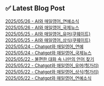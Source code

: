
## ✅ Latest Blog Post
 
[2025/05/26 - AI와 매일영어_연예소식](https://3hongstore.tistory.com/293) <br/>
[2025/05/26 - AI와 매일영어_국제뉴스](https://3hongstore.tistory.com/292) <br/>
[2025/05/25 - AI와 매일영어_유머(쿠웨이트)](https://3hongstore.tistory.com/290) <br/>
[2025/05/25 - AI와 매일영어_상식(쿠웨이트)](https://3hongstore.tistory.com/289) <br/>
[2025/05/24 - Chatgpt와 매일영어_연예](https://3hongstore.tistory.com/288) <br/>
[2025/05/24 - Chatgpt와 매일영어_국제뉴스](https://3hongstore.tistory.com/287) <br/>
[2025/05/22 - 불편한 대화 속 나만의 언어 찾기](https://3hongstore.tistory.com/286) <br/>
[2025/05/22 - Chatgpt와 매일영어_유머(헝가리)](https://3hongstore.tistory.com/285) <br/>
[2025/05/22 - Chatgpt와 매일영어_상식(헝가리)](https://3hongstore.tistory.com/284) <br/>
[2025/05/22 - Chatgpt와 매일영어_연예소식](https://3hongstore.tistory.com/283) <br/>
